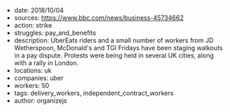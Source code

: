 - date: 2018/10/04
- sources: https://www.bbc.com/news/business-45734662
- action: strike
- struggles: pay_and_benefits
- description: UberEats riders and a small number of workers from JD Wetherspoon, McDonald's and TGI Fridays have been staging walkouts in a pay dispute. Protests were being held in several UK cities, along with a rally in London.
- locations: uk
- companies: uber
- workers: 50
- tags: delivery_workers, independent_contract_workers
- author: organizejs
